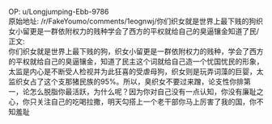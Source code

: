 
OP: u/Longjumping-Ebb-9786  
原始地址: /r/FakeYoumo/comments/1eognwj/你们织女就是世界上最下贱的狗织女小留更是一群依附权力的贱种学会了西方的平权就给自己的臭逼镶金知道了民/  
正文:  
你们织女就是世界上最下贱的狗，织女小留更是一群依附权力的贱种，学会了西方的平权就给自己的臭逼镶金，知道了民主这个词就给自己造一个忧国忧民的形象，太监是内心是不断受人检视并为此狂喜的受虐母狗，织女则是玩弄词藻的巨婴，太监织女占了这个支那猪民族的95%。所以，臭织女不要过来蹭，论支性你排第一，论怎么脱脂你最活跃，为什么呢？因为你对自己没有一点认知，你没有廉耻之心，你只关注自己的吃喝拉撒，明天勾搭上一个老干部你马上厉害了我的国，你不知羞耻  

